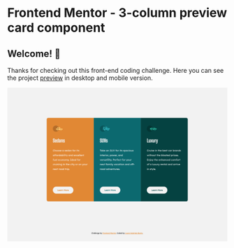 # Frontend Mentor - 3-column preview card component

## Welcome! 👋

Thanks for checking out this front-end coding challenge. Here you can see the project [preview](https://laurabento.github.io/3-column-preview-card/) in desktop and mobile version.

![Desktop design preview](./design/preview-1.png)
